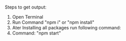 ### 
Steps to get output:
01. Open Terminal
02. Run Command "npm i" or "npm install"
03. Ater Installing all packages run following command:
04. Command: "npm start"